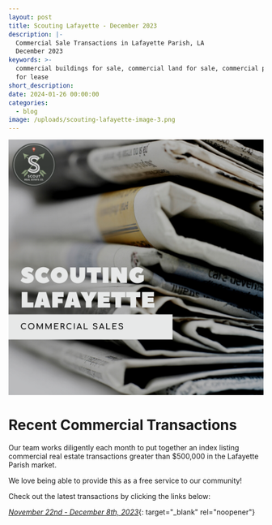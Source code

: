 ```yaml
---
layout: post
title: Scouting Lafayette - December 2023
description: |-
  Commercial Sale Transactions in Lafayette Parish, LA
  December 2023
keywords: >-
  commercial buildings for sale, commercial land for sale, commercial property
  for lease
short_description:
date: 2024-01-26 00:00:00
categories:
  - blog
image: /uploads/scouting-lafayette-image-3.png
---
```

![](/uploads/scouting-lafayette-image-4.png)



# Recent Commercial Transactions

Our team works diligently each month to put together an index listing commercial real estate transactions greater than $500,000 in the Lafayette Parish market.

We love being able to provide this as a free service to our community!

Check out the latest transactions by clicking the links below:&nbsp;

[*November 22nd - December 8th, 2023*](/uploads/November-22nd---December-8th---2023.pdf){: target="_blank" rel="noopener"}